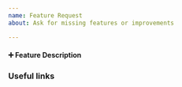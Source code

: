 ```yaml
---
name: Feature Request
about: Ask for missing features or improvements

---
```


#### :heavy_plus_sign: Feature Description
<!-- Please describe your use case, why you need this feature and why this
feature is important for Andes. -->

### Useful links
<!-- Please include links to any documentation that you think is useful. -->
<!-- Thanks for contributing! -->
